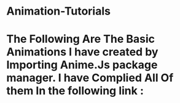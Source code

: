 # Animation-Tutorials
# The Following Are The Basic Animations I have created by Importing Anime.Js package manager. I have Complied All Of them In the following link : 

